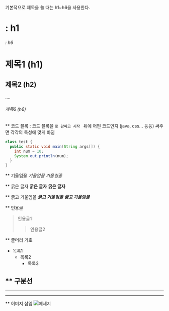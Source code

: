 기본적으로 제목을 쓸 때는 h1~h6을 사용한다.
# : h1
###### : h6

# 제목1 (h1)
## 제목2 (h2)
....
###### 제목6 (h6)


** 코드 블록
: 코드 블록을 ```로 감싸고 시작 ``` 뒤에 어떤 코드인지 (java, css... 등등) 써주면 각각의 특성에 맞게 바뀜

```java
class test {
  public static void main(String args[]) {
    int num = 10;
    System.out.println(num);
  }
}
```

** 기울임꼴
*기울임꼴*
_기울임꼴_


** 굵은 글자
**굵은 글자**
__굵은 글자__


** 굵고 기울임꼴
***굵고 기울임꼴***
___굵고 기울임꼴___


** 인용글
> 인용글1
>> 인용글2


** 글머리 기호
+ 목록1
  + 목록2
    + 목록3


** 구분선
---
***
___


** 이미지 삽입
![메세지](이미지경로)





